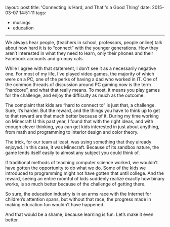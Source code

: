layout: post
title: 'Connecting is Hard, and That''s a Good Thing'
date: 2015-03-07 14:51:11
tags:
- musings
- education
---
We always hear people, (teachers in school, professors, people online) talk about how hard it is to “connect” with the younger generations. How they aren’t interested in what they need to learn, only their phones and their Facebook accounts and grumpy cats.

While I agree with that statement, I don’t see it as a necessarily negative one. For most of my life, I’ve played video games, the majority of which were on a PC, one of the perks of having a dad who worked in IT. One of the common threads of discussion around PC gaming now is the term “hardcore”, and what that really means. To most, it means you play games for the challenge, and enjoy the difficulty as much as the outcome.

The complaint that kids are “hard to connect to” is just that, a challenge. Sure, it’s harder. But the reward, and the things you have to think up to get to that reward are that much better because of it. During my time working on Minecraft U this past year, I found that with the right ideas, and with enough clever thinking, you can get kids interested in just about anything, from math and programming to interior design and color theory.

The trick, for our team at least, was using something that they already enjoyed. In this case, it was Minecraft. Because of its sandbox nature, the game lends itself easily to almost any subject you could think of.

If traditional methods of teaching computer science worked, we wouldn’t have gotten the opportunity to do what we do. Some of the kids we introduced to programming might not have gotten that until college. And the reward, seeing an entire roomful of kids suddenly realize exactly how binary works, is so much better because of the challenge of getting there.

So sure, the education industry is in an arms race with the Internet for children’s attention spans, but without that race, the progress made in making education fun wouldn’t have happened.

And that would be a shame, because learning is fun. Let’s make it even better.
